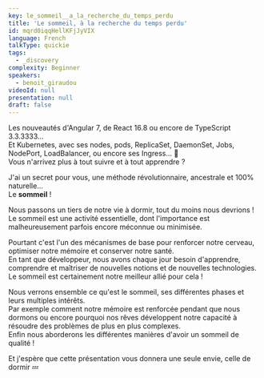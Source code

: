 ```yaml
---
key: le_sommeil__a_la_recherche_du_temps_perdu
title: 'Le sommeil, à la recherche du temps perdu'
id: mqrd0iqqHellKFjJyVIX
language: French
talkType: quickie
tags:
  - _discovery
complexity: Beginner
speakers:
  - benoit_giraudou
videoId: null
presentation: null
draft: false
---
```

Les nouveautés d'Angular 7, de React 16.8 ou encore de TypeScript 3.3.3333...  
Et Kubernetes, avec ses nodes, pods, ReplicaSet, DaemonSet, Jobs, NodePort, LoadBalancer, ou encore ses Ingress... 🤯  
Vous n'arrivez plus à tout suivre et à tout apprendre ?

J'ai un secret pour vous, une méthode révolutionnaire, ancestrale et 100% naturelle...  
Le **sommeil** !

Nous passons un tiers de notre vie à dormir, tout du moins nous devrions ! Le sommeil est une activité essentielle, dont l'importance est malheureusement parfois encore méconnue ou minimisée.

Pourtant c'est l'un des mécanismes de base pour renforcer notre cerveau, optimiser notre mémoire et conserver notre santé.  
En tant que développeur, nous avons chaque jour besoin d'apprendre, comprendre et maîtriser de nouvelles notions et de nouvelles technologies. Le sommeil est certainement notre meilleur allié pour cela !

Nous verrons ensemble ce qu'est le sommeil, ses différentes phases et leurs multiples intérêts.  
Par exemple comment notre mémoire est renforcée pendant que nous dormons ou encore pourquoi nos rêves développent notre capacité à résoudre des problèmes de plus en plus complexes.  
Enfin nous aborderons les différentes manières d'avoir un sommeil de qualité !

Et j'espère que cette présentation vous donnera une seule envie, celle de dormir 💤